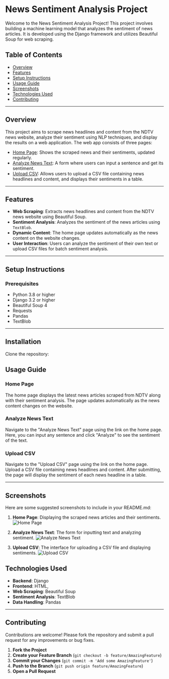 # News Sentiment Analysis Project

Welcome to the News Sentiment Analysis Project! This project involves building a machine learning model that analyzes the sentiment of news articles. It is developed using the Django framework and utilizes Beautiful Soup for web scraping.

## Table of Contents
- [Overview](#overview)
- [Features](#features)
- [Setup Instructions](#setup-instructions)
- [Usage Guide](#usage-guide)
- [Screenshots](#screenshots)
- [Technologies Used](#technologies-used)
- [Contributing](#contributing)

---

## Overview

This project aims to scrape news headlines and content from the NDTV news website, analyze their sentiment using NLP techniques, and display the results on a web application. The web app consists of three pages:

- [Home Page](#home-page): Shows the scraped news and their sentiments, updated regularly.
- [Analyze News Text](#analyze-news-text): A form where users can input a sentence and get its sentiment.
- [Upload CSV](#upload-csv): Allows users to upload a CSV file containing news headlines and content, and displays their sentiments in a table.

---

## Features
- **Web Scraping**: Extracts news headlines and content from the NDTV news website using Beautiful Soup.
- **Sentiment Analysis**: Analyzes the sentiment of the news articles using `TextBlob`.
- **Dynamic Content**: The home page updates automatically as the news content on the website changes.
- **User Interaction**: Users can analyze the sentiment of their own text or upload CSV files for batch sentiment analysis.

---

## Setup Instructions

### Prerequisites
- Python 3.8 or higher
- Django 3.2 or higher
- Beautiful Soup 4
- Requests
- Pandas
- TextBlob

---

## Installation

Clone the repository:

## Usage Guide

### Home Page

The home page displays the latest news articles scraped from NDTV along with their sentiment analysis. The page updates automatically as the news content changes on the website.

### Analyze News Text

Navigate to the "Analyze News Text" page using the link on the home page. Here, you can input any sentence and click "Analyze" to see the sentiment of the text.

### Upload CSV

Navigate to the "Upload CSV" page using the link on the home page. Upload a CSV file containing news headlines and content. After submitting, the page will display the sentiment of each news headline in a table.

---

## Screenshots

Here are some suggested screenshots to include in your README.md:

1. **Home Page**: Displaying the scraped news articles and their sentiments.
   ![Home Page](Screenshots/home-page.png)

2. **Analyze News Text**: The form for inputting text and analyzing sentiment.
   ![Analyze News Text](Screenshots/analyze_text.png)

3. **Upload CSV**: The interface for uploading a CSV file and displaying sentiments.
   ![Upload CSV](Screenshots/analyze_csv.png)



## Technologies Used

- **Backend**: Django
- **Frontend**: HTML,
- **Web Scraping**: Beautiful Soup
- **Sentiment Analysis**: TextBlob
- **Data Handling**: Pandas

---

## Contributing

Contributions are welcome! Please fork the repository and submit a pull request for any improvements or bug fixes.

1. **Fork the Project**
2. **Create your Feature Branch** (`git checkout -b feature/AmazingFeature`)
3. **Commit your Changes** (`git commit -m 'Add some AmazingFeature'`)
4. **Push to the Branch** (`git push origin feature/AmazingFeature`)
5. **Open a Pull Request**
